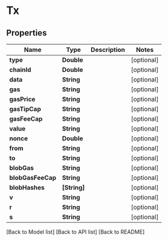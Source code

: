 # Tx

## Properties

| Name              | Type          | Description | Notes       |
| ----------------- | ------------- | ----------- | ----------- |
| **type**          | **Double**    |             | \[optional] |
| **chainId**       | **Double**    |             | \[optional] |
| **data**          | **String**    |             | \[optional] |
| **gas**           | **String**    |             | \[optional] |
| **gasPrice**      | **String**    |             | \[optional] |
| **gasTipCap**     | **String**    |             | \[optional] |
| **gasFeeCap**     | **String**    |             | \[optional] |
| **value**         | **String**    |             | \[optional] |
| **nonce**         | **Double**    |             | \[optional] |
| **from**          | **String**    |             | \[optional] |
| **to**            | **String**    |             | \[optional] |
| **blobGas**       | **String**    |             | \[optional] |
| **blobGasFeeCap** | **String**    |             | \[optional] |
| **blobHashes**    | **\[String]** |             | \[optional] |
| **v**             | **String**    |             | \[optional] |
| **r**             | **String**    |             | \[optional] |
| **s**             | **String**    |             | \[optional] |

\[Back to Model list] \[Back to API list] \[Back to README]
